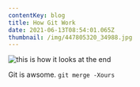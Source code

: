 ```yaml
---
contentKey: blog
title: How Git Work
date: 2021-06-13T08:54:01.065Z
thumbnail: /img/447805320_34988.jpg
---
```

![this is how it looks at the end](/img/screenshot-95-.png "My Screenshot")

Git is awsome. `git merge -Xours`